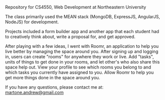 Repository for CS4550, Web Development at Northeastern University

The class primarily used the MEAN stack (MongoDB, ExpressJS, AngularJS, NodeJS) for development.

Projects included a form builder app and another app that each student had to creatively think about, write a proposal for, and get approved.

After playing with a few ideas, I went with Roomr, an application to help you live better by managing the space around you. After signing up and logging in, users can create "rooms" for anywhere they work or live. Add "tasks", units of things to get done in your rooms, and let other's who also share this space help out. View your profile to see which rooms you belong to and which tasks you currently have assigned to you. Allow Roomr to help you get more things done in the space around you.

If you have any questions, please contact me at: martone.andrew@gmail.com
